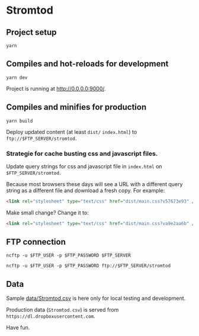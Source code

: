 # Stromtod

## Project setup

```shell
yarn
```

## Compiles and hot-reloads for development

```shell
yarn dev
```

Project is running at <http://0.0.0.0:9000/>.

## Compiles and minifies for production

```shell
yarn build
```

Deploy updated content (at least `dist/` `index.html`) to
`ftp://$FTP_SERVER/stromtod`.

### Strategie for cache busting css and javascript files.

Update query strings for css and javascript file in `index.html` on
`$FTP_SERVER/stromtod`.

Because most browsers these days will see a URL with a different query string
as a different file and download a fresh copy. For example:

```html
<link rel="stylesheet" type="text/css" href="dist/main.css?v57673e93" />
```

Make small change? Change it to:

```html
<link rel="stylesheet" type="text/css" href="dist/main.css?va9e2aa6b" />
```

<link rel="stylesheet" href="style.css?v=3.4.2">



## FTP connection

```shell
ncftp -u $FTP_USER -p $FTP_PASSWORD $FTP_SERVER
```

```shell
ncftp -u $FTP_USER -p $FTP_PASSWORD ftp://$FTP_SERVER/stromtod
```

## Data

Sample [data/Stromtod.csv](data/Stromtod.csv) is here only for local testing and development.

Production data (`Stromtod.csv`) is served from `https://dl.dropboxusercontent.com`.

Have fun.
